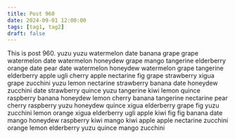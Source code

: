 ```yaml
---
title: Post 960
date: 2024-09-01 12:00:00
tags: [tag1, tag2]
draft: false
---
```

This is post 960.
yuzu
yuzu
watermelon
date
banana
grape
grape
watermelon
date
watermelon
honeydew
grape
mango
tangerine
elderberry
orange
date
pear
date
watermelon
honeydew
watermelon
grape
tangerine
elderberry
apple
ugli
cherry
apple
nectarine
fig
grape
strawberry
xigua
grape
zucchini
yuzu
lemon
nectarine
strawberry
banana
date
honeydew
zucchini
date
strawberry
quince
yuzu
tangerine
kiwi
lemon
quince
raspberry
banana
honeydew
lemon
cherry
banana
tangerine
nectarine
pear
cherry
raspberry
yuzu
honeydew
quince
xigua
elderberry
grape
fig
yuzu
zucchini
lemon
orange
xigua
elderberry
ugli
apple
kiwi
fig
fig
banana
date
mango
honeydew
raspberry
kiwi
mango
kiwi
apple
apple
nectarine
zucchini
orange
lemon
elderberry
yuzu
quince
mango
zucchini
